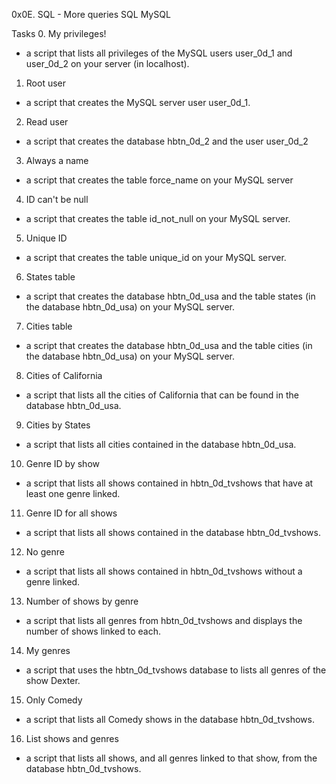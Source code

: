 0x0E. SQL - More queries
SQL
MySQL

Tasks
0. My privileges!
- a script that lists all privileges of the MySQL users user_0d_1 and user_0d_2 on your server (in localhost).

1. Root user
- a script that creates the MySQL server user user_0d_1.

2. Read user
- a script that creates the database hbtn_0d_2 and the user user_0d_2

3. Always a name
- a script that creates the table force_name on your MySQL server

4. ID can't be null
- a script that creates the table id_not_null on your MySQL server.

5. Unique ID
- a script that creates the table unique_id on your MySQL server.

6. States table
- a script that creates the database hbtn_0d_usa and the table states (in the database hbtn_0d_usa) on your MySQL server.

7. Cities table
- a script that creates the database hbtn_0d_usa and the table cities (in the database hbtn_0d_usa) on your MySQL server.

8. Cities of California
- a script that lists all the cities of California that can be found in the database hbtn_0d_usa.

9. Cities by States
- a script that lists all cities contained in the database hbtn_0d_usa.

10. Genre ID by show
- a script that lists all shows contained in hbtn_0d_tvshows that have at least one genre linked.

11. Genre ID for all shows
- a script that lists all shows contained in the database hbtn_0d_tvshows.

12. No genre
- a script that lists all shows contained in hbtn_0d_tvshows without a genre linked.

13. Number of shows by genre
- a script that lists all genres from hbtn_0d_tvshows and displays the number of shows linked to each.

14. My genres
- a script that uses the hbtn_0d_tvshows database to lists all genres of the show Dexter.

15. Only Comedy
- a script that lists all Comedy shows in the database hbtn_0d_tvshows.

16. List shows and genres
- a script that lists all shows, and all genres linked to that show, from the database hbtn_0d_tvshows.
    
